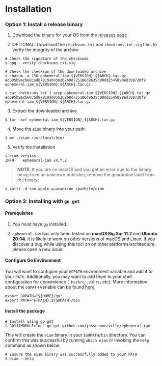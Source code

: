 # Installation

### Option 1: Install a release binary

1. Download the binary for your OS from the [releases page](https://github.com/jessesomerville/ephemeral-iam/releases)

2. OPTIONAL: Download the `checksums.txt` and `checksums.txt.sig` files to verify the integrity of the archive

```shell
# Check the signature of the checksums
$ gpg --verify checksums.txt.sig

# Check the checksum of the downloaded archive
$ shasum -a 256 ephemeral-iam_${VERSION}_${ARCH}.tar.gz
ed395b9acb603ad87819ab05b262b9d725186d9639c09dd2545898ed308720f9  ephemeral-iam_${VERSION}_${ARCH}.tar.gz

$ cat checksums.txt | grep ephemeral-iam_${VERSION}_${ARCH}.tar.gz
ed395b9acb603ad87819ab05b262b9d725186d9639c09dd2545898ed308720f9  ephemeral-iam_${VERSION}_${ARCH}.tar.gz
```

3. Extract the downloaded archive

```
$ tar -xvf ephemeral-iam_${VERSION}_${ARCH}.tar.gz
```

4. Move the `eiam` binary into your path:

```shell
$ mv ./eiam /usr/local/bin/
```

5. Verify the installation

```shell
$ eiam version
INFO    ephemeral-iam vX.Y.Z
```

> **NOTE:** If you are on macOS and you get an error due to the binary being from an unknown publisher, remove
> the quarantine label from the binary:

```shell
$ xattr -d com.apple.quarantine /path/to/eiam
```

### Option 2: Installing with `go get`
#### Prerequisites

1. You must have [`go`](https://golang.org/doc/install) installed.

2. `ephemeral-iam` has only been tested on **macOS Big Sur 11.2** and **Ubuntu 20.04**.
   It is likely to work on other versions of macOS and Linux.  If you discover
   a bug while using this tool on on other platforms/architecture, please open a
   new issue.

#### Configure Go Environment

You will want to configure your `GOPATH` environment variable and add it to
your `PATH`.  Additionally, you may want to add them to your shell configuration
for convenience (`.bashrc`, `.zshrc`, etc). More information about the `GOPATH`
variable can be found [here](https://github.com/golang/go/wiki/GOPATH).

```shell
export GOPATH="${HOME}/go"
export PATH="${PATH}:${GOPATH}/bin
```

#### Install the package
```shell
# Install using go get
$ GO111MODULE="on" go get github.com/jessesomerville/ephemeral-iam
```

This will create the `eiam` binary in your `$GOPATH/bin` directory. You can
confirm this was successful by running `which eiam` or invoking the `help`
command as shown below.

```shell
# Ensure the eiam binary was successfully added to your PATH
$ eiam --help
```